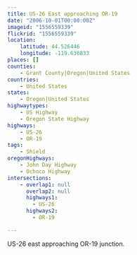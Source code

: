 ```yaml
---
title: US-26 East approaching OR-19
date: "2006-10-01T00:00:00Z"
imageid: "1556559339"
flickrid: "1556559339"
location:
    latitude: 44.526446
    longitude: -119.636833
places: []
counties:
    - Grant County|Oregon|United States
countries:
    - United States
states:
    - Oregon|United States
highwaytypes:
    - US Highway
    - Oregon State Highway
highways:
    - US-26
    - OR-19
tags:
    - Shield
oregonHighways:
    - John Day Highway
    - Ochoco Highway
intersections:
    - overlap1: null
      overlap2: null
      highways1:
        - US-26
      highways2:
        - OR-19

---
```

US-26 east approaching OR-19 junction.
